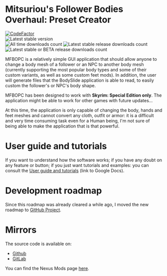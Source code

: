 # Mitsuriou's Follower Bodies Overhaul: Preset Creator
[![CodeFactor](https://img.shields.io/codefactor/grade/github/Mitsuriou/MFBO-Preset-Creator/main?label=Code%20quality(CodeFactor)&style=flat-square&logo=CodeFactor&logoColor=white)](https://www.codefactor.io/repository/github/mitsuriou/mfbo-preset-creator)  
![Latest stable version](https://img.shields.io/github/v/release/Mitsuriou/MFBO-Preset-Creator?label=Latest%20stable%20version&logo=GitHub&logoColor=white&style=flat-square)  
![All time downloads count](https://img.shields.io/github/downloads/Mitsuriou/MFBO-Preset-Creator/total?label=All%20time%20downloads%20count&logo=Github&logoColor=white&style=flat-square)
![Latest stable release downloads count](https://img.shields.io/github/downloads/Mitsuriou/MFBO-Preset-Creator/latest/total?label=Latest%20stable%20release%20downloads%20count&logo=Github&logoColor=white&style=flat-square)
![Latest stable or BETA release downloads count](https://img.shields.io/github/downloads-pre/Mitsuriou/MFBO-Preset-Creator/latest/total?label=Latest%20stable%20or%20BETA%20release%20downloads%20count&logo=Github&logoColor=white&style=flat-square)

MFBOPC is a relatively simple GUI application that should allow anyone to change a body mesh of a follower or an NPC to another body mesh (currently supporting the most popular body types and some of their custom variants, as well as some custom feet mods).
In addition, the user will generate files that the BodySlide application is able to read, to easily custom the follower's or NPC's body shape.

MFBOPC has been designed to work with **Skyrim: Special Edition only**. The application might be able to work for other games with future updates...

At this time, the application is only capable of changing the body, hands and feet meshes and cannot convert any cloth, outfit or armor: it is a difficult and very time consuming task even for a Human being, I'm not sure of being able to make the application that is that powerful.

# User guide and tutorials
If you want to understand how the software works; if you have any doubt on any feature or button; if you just want tutorials and examples: you can consult the [User guide and tutorials](https://docs.google.com/document/d/1WpDKMk_WoPRrj0Lkst6TptUGEFAC2xYGd3HUBYxPQ-A/edit?usp=sharing) (link to Google Docs).

# Development roadmap
Since this roadmap was already cleared a while ago, I moved the new roadmap to [GitHub Project](https://github.com/Mitsuriou/MFBO-Preset-Creator/projects/1).

# Mirrors
The source code is available on:
- [Github](https://github.com/Mitsuriou/MFBO-Preset-Creator)
- [GitLab](https://gitlab.com/Mitsuriou/MFBO-Preset-Creator)

You can find the Nexus Mods page [here](https://www.nexusmods.com/skyrimspecialedition/mods/44706).
